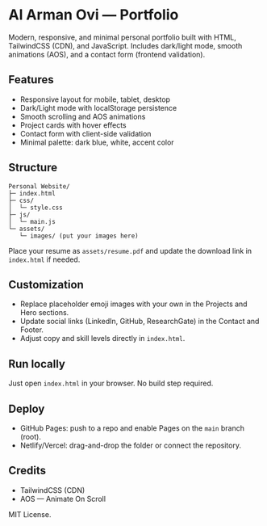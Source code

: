 # Al Arman Ovi — Portfolio

Modern, responsive, and minimal personal portfolio built with HTML, TailwindCSS (CDN), and JavaScript. Includes dark/light mode, smooth animations (AOS), and a contact form (frontend validation).

## Features
- Responsive layout for mobile, tablet, desktop
- Dark/Light mode with localStorage persistence
- Smooth scrolling and AOS animations
- Project cards with hover effects
- Contact form with client-side validation
- Minimal palette: dark blue, white, accent color

## Structure
```
Personal Website/
├─ index.html
├─ css/
│  └─ style.css
├─ js/
│  └─ main.js
└─ assets/
   └─ images/ (put your images here)
```

Place your resume as `assets/resume.pdf` and update the download link in `index.html` if needed.

## Customization
- Replace placeholder emoji images with your own in the Projects and Hero sections.
- Update social links (LinkedIn, GitHub, ResearchGate) in the Contact and Footer.
- Adjust copy and skill levels directly in `index.html`.

## Run locally
Just open `index.html` in your browser. No build step required.

## Deploy
- GitHub Pages: push to a repo and enable Pages on the `main` branch (root).
- Netlify/Vercel: drag-and-drop the folder or connect the repository.

## Credits
- TailwindCSS (CDN)
- AOS — Animate On Scroll

MIT License.
